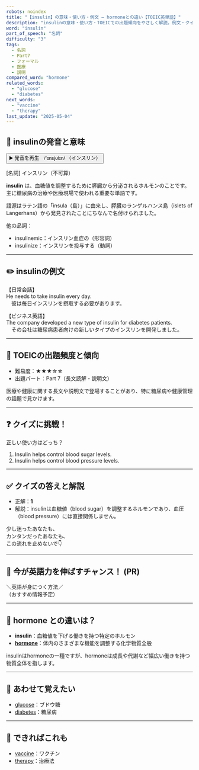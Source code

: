 ```yaml
---
robots: noindex
title: "【insulin】の意味・使い方・例文 ― hormoneとの違い【TOEIC英単語】"
description: "insulinの意味・使い方・TOEICでの出題傾向をやさしく解説。例文・クイズ付きでhormoneとの違いもわかりやすく学べます。"
word: "insulin"
part_of_speech: "名詞"
difficulty: "3"
tags:
  - 名詞
  - Part7
  - フォーマル
  - 医療
  - 説明
compared_word: "hormone"
related_words:
  - "glucose"
  - "diabetes"
next_words:
  - "vaccine"
  - "therapy"
last_update: "2025-05-04"
---
```


## 🔰 insulinの発音と意味

<button class="play-audio" onclick="playTTS('insulin')">
  <span class="play-audio-main">
    ▶️ 発音を再生　/ˈɪnsjʊlɪn/
  </span>
  <span class="play-audio-sub">
    （インスリン）
  </span>
</button>

[名詞] インスリン（不可算）

**insulin** は、血糖値を調整するために膵臓から分泌されるホルモンのことです。主に糖尿病の治療や医療現場で使われる重要な単語です。

語源はラテン語の「insula（島）」に由来し、膵臓のランゲルハンス島（islets of Langerhans）から発見されたことにちなんで名付けられました。

他の品詞：  
- insulinemic：インスリン血症の（形容詞）
- insulinize：インスリンを投与する（動詞）

---

## ✏️ insulinの例文

【日常会話】  
He needs to take insulin every day.  
　彼は毎日インスリンを摂取する必要があります。

【ビジネス英語】  
The company developed a new type of insulin for diabetes patients.  
　その会社は糖尿病患者向けの新しいタイプのインスリンを開発しました。

---

## 🎯 TOEICの出題頻度と傾向

- 難易度：★★★☆☆
- 出題パート：Part 7（長文読解・説明文）

医療や健康に関する長文や説明文で登場することがあり、特に糖尿病や健康管理の話題で見かけます。

---

## ❓ クイズに挑戦！

正しい使い方はどっち？

1. Insulin helps control blood sugar levels.  
2. Insulin helps control blood pressure levels.

---

## ✅ クイズの答えと解説

- 正解：**1**
- 解説：insulinは血糖値（blood sugar）を調整するホルモンであり、血圧（blood pressure）には直接関係しません。

少し迷ったあなたも、  
カンタンだったあなたも、  
この流れを止めないで👇️

---

## 🚀 今が英語力を伸ばすチャンス！ (PR)

<div class="info-center">
＼英語が身につく方法／<br>  
（おすすめ情報予定）
</div>

---

## 🤔  hormone との違いは？

- **insulin**：血糖値を下げる働きを持つ特定のホルモン
- **[hormone](/word/hormone/)**：体内のさまざまな機能を調整する化学物質全般

insulinはhormoneの一種ですが、hormoneは成長や代謝など幅広い働きを持つ物質全体を指します。

---

## 🧩 あわせて覚えたい

- [glucose](/word/glucose/)：ブドウ糖
- [diabetes](/word/diabetes/)：糖尿病

---

## 📖 できればこれも

- [vaccine](/word/vaccine/)：ワクチン
- [therapy](/word/therapy/)：治療法

<!-- cvid: aid36_bid00 -->
